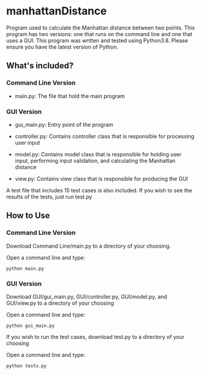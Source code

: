 # manhattanDistance
Program used to calculate the Manhattan distance between two points. This program has two versions: one that runs on the command line and one that uses a GUI.
This program was written and tested using Python3.8. Please ensure you have the latest version of Python.

## What's included?

### Command Line Version

* main.py: The file that hold the main program

### GUI Version

* gui_main.py: Entry point of the program
  
* controller.py: Contains controller class that is responsible for processing user input

* model.py: Contains model class that is responsible for holding user input, performing input validation, and calculating the Manhattan distance

* view.py: Contains view class that is responsible for producing the GUI

A test file that includes 15 test cases is also included. If you wish to see the results of the tests, just run test.py

## How to Use

### Command Line Version

Download Command Line/main.py to a directory of your choosing.

Open a command line and type:

    python main.py

### GUI Version

Download GUI/gui_main.py, GUI/controller.py, GUI/model.py, and GUI/view.py to a directory of your choosing

Open a command line and type:

    python gui_main.py

If you wish to run the test cases, download test.py to a directory of your choosing

Open a command line and type:

    python tests.py

